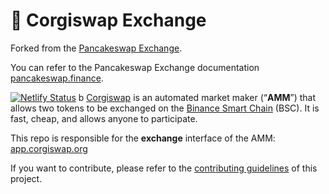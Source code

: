 # 🥞 Corgiswap Exchange

Forked from the [Pancakeswap Exchange](https://github.com/pancakeswap/pancake-swap-interface-v1/commit/947fd27ac708ae78087b0e8aee3b4cdc08e31abf).

You can refer to the Pancakeswap Exchange documentation [pancakeswap.finance](https://docs.pancakeswap.finance/get-started).

[![Netlify Status](https://api.netlify.com/api/v1/badges/c6ef7e73-4a84-410d-83b0-b89326787dff/deploy-status)](https://app.netlify.com/sites/swap-master/deploys)
b
[Corgiswap](https://app.corgiswap.org) is an automated market maker (“**AMM**”) that allows two tokens to be exchanged on the [Binance Smart Chain](https://www.binance.org/en/smartChain) (BSC). It is fast, cheap, and allows anyone to participate.

This repo is responsible for the **exchange** interface of the AMM: [app.corgiswap.org](https://app.corgiswap.org)

If you want to contribute, please refer to the [contributing guidelines](./CONTRIBUTING.md) of this project.
